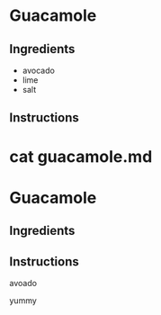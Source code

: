 # Guacamole
## Ingredients
* avocado
* lime
* salt
## Instructions
# cat guacamole.md
# Guacamole
## Ingredients
## Instructions

avoado

yummy

